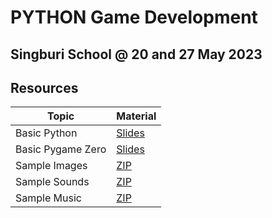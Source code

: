 # PYTHON Game Development

## Singburi School @ 20 and 27 May 2023

## Resources

| Topic | Material       |
|-------|----------------|
| Basic Python | [Slides](./resources/basic_pyhton_slides.pdf)   |
| Basic Pygame Zero | [Slides](./resources/pgz_slides.pdf) |
| Sample Images | [ZIP](./resources/images.zip) |
| Sample Sounds | [ZIP](./resources/sounds.zip) |
| Sample Music  | [ZIP](./resources/music.zip) |
 
